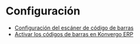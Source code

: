# Configuración

  * [Configuración del escáner de código de barras](setup/hardware)
  * [Activar los códigos de barras en Konvergo ERP](setup/software)

